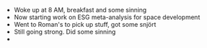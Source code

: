 - Woke up at 8 AM, breakfast and some sinning
- Now starting work on ESG meta-analysis for space development
- Went to Roman's to pick up stuff, got some snjört
- Still going strong. Did some sinning
-